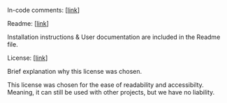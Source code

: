 In-code comments: [[link](https://github.com/PlanetHopf/LARS/blob/main/Wikipedia_Data.py)]

Readme: [[link](https://github.com/PlanetHopf/LARS/blob/main/README.md)]

Installation instructions & User documentation are included in the Readme file.

License: [[link](https://github.com/PlanetHopf/LARS/blob/main/LICENSE)]

Brief explanation why this license was chosen.

This license was chosen for the ease of readability and accessibilty. Meaning, it can still be used with other projects, but we have no liability. 
